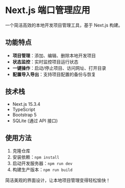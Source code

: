 # Next.js 端口管理应用

一个简洁高效的本地开发项目管理工具，基于 Next.js 构建。

## 功能特点

- **项目管理**：添加、编辑、删除本地开发项目
- **状态监控**：实时监控项目运行状态
- **一键操作**：启动/停止项目、访问网址、打开目录
- **配置导入导出**：支持项目配置的备份与恢复

## 技术栈

- Next.js 15.3.4
- TypeScript
- Bootstrap 5
- SQLite (通过 API 接口)

## 使用方法

1. 克隆仓库
2. 安装依赖：`npm install`
3. 启动开发服务器：`npm run dev`
4. 构建生产版本：`npm run build`

简洁美观的界面设计，让本地项目管理变得轻松愉快！
